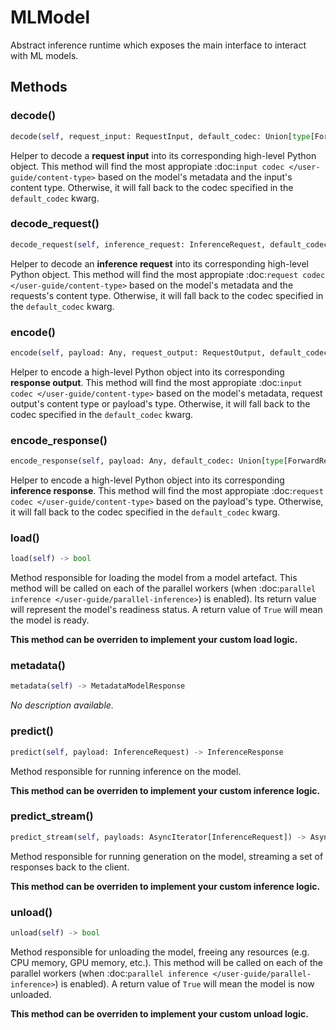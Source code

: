 # MLModel

Abstract inference runtime which exposes the main interface to interact
with ML models.

## Methods

### decode()

```python
decode(self, request_input: RequestInput, default_codec: Union[type[ForwardRef('InputCodec')], ForwardRef('InputCodec'), None] = None) -> Any
```

Helper to decode a **request input** into its corresponding high-level
Python object.
This method will find the most appropiate :doc:`input codec
</user-guide/content-type>` based on the model's metadata and the
input's content type.
Otherwise, it will fall back to the codec specified in the
``default_codec`` kwarg.

### decode_request()

```python
decode_request(self, inference_request: InferenceRequest, default_codec: Union[type[ForwardRef('RequestCodec')], ForwardRef('RequestCodec'), None] = None) -> Any
```

Helper to decode an **inference request** into its corresponding
high-level Python object.
This method will find the most appropiate :doc:`request codec
</user-guide/content-type>` based on the model's metadata and the
requests's content type.
Otherwise, it will fall back to the codec specified in the
``default_codec`` kwarg.

### encode()

```python
encode(self, payload: Any, request_output: RequestOutput, default_codec: Union[type[ForwardRef('InputCodec')], ForwardRef('InputCodec'), None] = None) -> ResponseOutput
```

Helper to encode a high-level Python object into its corresponding
**response output**.
This method will find the most appropiate :doc:`input codec
</user-guide/content-type>` based on the model's metadata, request
output's content type or payload's type.
Otherwise, it will fall back to the codec specified in the
``default_codec`` kwarg.

### encode_response()

```python
encode_response(self, payload: Any, default_codec: Union[type[ForwardRef('RequestCodec')], ForwardRef('RequestCodec'), None] = None) -> InferenceResponse
```

Helper to encode a high-level Python object into its corresponding
**inference response**.
This method will find the most appropiate :doc:`request codec
</user-guide/content-type>` based on the payload's type.
Otherwise, it will fall back to the codec specified in the
``default_codec`` kwarg.

### load()

```python
load(self) -> bool
```

Method responsible for loading the model from a model artefact.
This method will be called on each of the parallel workers (when
:doc:`parallel inference </user-guide/parallel-inference>`) is
enabled).
Its return value will represent the model's readiness status.
A return value of ``True`` will mean the model is ready.

**This method can be overriden to implement your custom load
logic.**

### metadata()

```python
metadata(self) -> MetadataModelResponse
```

_No description available._

### predict()

```python
predict(self, payload: InferenceRequest) -> InferenceResponse
```

Method responsible for running inference on the model.


**This method can be overriden to implement your custom inference
logic.**

### predict_stream()

```python
predict_stream(self, payloads: AsyncIterator[InferenceRequest]) -> AsyncIterator[InferenceResponse]
```

Method responsible for running generation on the model, streaming a set
of responses back to the client.


**This method can be overriden to implement your custom inference
logic.**

### unload()

```python
unload(self) -> bool
```

Method responsible for unloading the model, freeing any resources (e.g.
CPU memory, GPU memory, etc.).
This method will be called on each of the parallel workers (when
:doc:`parallel inference </user-guide/parallel-inference>`) is
enabled).
A return value of ``True`` will mean the model is now unloaded.

**This method can be overriden to implement your custom unload
logic.**
